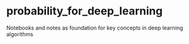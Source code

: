 # probability_for_deep_learning
Notebooks and notes as foundation for key concepts in deep learning algorithms
